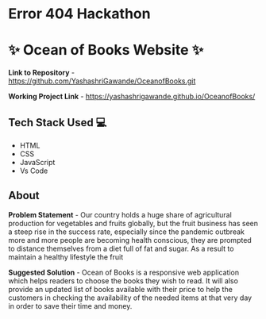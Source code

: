 # Error 404 Hackathon

# ✨ Ocean of Books Website  ✨

**Link to Repository** - https://github.com/YashashriGawande/OceanofBooks.git

**Working Project Link** - https://yashashrigawande.github.io/OceanofBooks/

## Tech Stack Used 💻

- HTML
- CSS
- JavaScript
- Vs Code

## About

**Problem Statement** - Our country holds a huge share of agricultural production for vegetables and fruits globally, but the fruit business has seen a steep rise in the success rate, especially since the pandemic outbreak more and more people are becoming health conscious, they are prompted to distance themselves from a diet full of fat and sugar. As a result to maintain a healthy lifestyle the fruit

**Suggested Solution** - Ocean of Books is a responsive web application which helps readers to choose the books they wish to read. It will also provide an updated list of books available with their price to help the customers in checking the availability of the needed items at that very day in order to save their time and money. 

